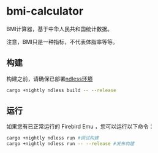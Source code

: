 # bmi-calculator

BMI计算器，基于中华人民共和国统计数据。

注意，BMI只是一种指标，不代表体脂率等等。

## 构建

构建之前，请确保已部署[ndless环境](https://lights0123.com/ndless-rust/)

```bash
cargo +nightly ndless build -- --release
```
## 运行

如果您有已正常运行的 Firebird Emu ，您可以运行以下命令：

```bash
cargo +nightly ndless run #调试构建
cargo +nightly ndless run -- --release #发布构建
```
